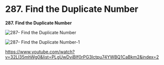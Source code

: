 # 287. Find the Duplicate Number

**287. Find the Duplicate Number**

![287- Find the Duplicate Number](images/287- Find%20the%20Duplicate%20Number.png)

![287- Find the Duplicate Number-1](images/287- Find%20the%20Duplicate%20Number-1.png)

https://www.youtube.com/watch?v=32Ll35mhWg0&list=PLgUwDviBIf0rPG3Ictpu74YWBQ1CaBkm2&index=2 


